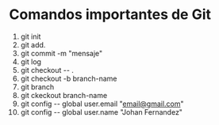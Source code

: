 # Comandos importantes de Git

1. git init
2. git add. 
3. git commit -m "mensaje"
4. git log 
5. git checkout -- .
6. git checkout -b branch-name
7. git branch
8. git ckeckout branch-name
9. git config -- global user.email "email@gmail.com"
10. git config -- global user.name "Johan Fernandez"